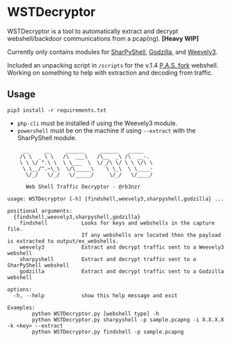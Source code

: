 # WSTDecryptor

WSTDecryptor is a tool to automatically extract and decrypt webshell/backdoor communications from a pcap(ng). **[Heavy WIP]**

Currently only contains modules for [SharPyShell](https://github.com/antonioCoco/SharPyShell), [Godzilla](https://github.com/BeichenDream/Godzilla), and [Weevely3](https://github.com/epinna/weevely3).

Included an unpacking script in `/scripts` for the v.1.4 [P.A.S. fork](https://github.com/cr1f/P.A.S.-Fork) webshell. Working on something to help with extraction and decoding from traffic. 

## Usage 

```
pip3 install -r requirements.txt
```
- `php-cli` must be installed if using the Weevely3 module.
- `powershell` must be on the machine if using `--extract` with the SharPyShell module.

```
     __     __     ______     ______   _____    
    /\ \  _ \ \   /\  ___\   /\__  _\ /\  __-.  
    \ \ \/ ".\ \  \ \___  \  \/_/\ \/ \ \ \/\ \ 
     \ \__/".~\_\  \/\_____\    \ \_\  \ \____- 
      \/_/   \/_/   \/_____/     \/_/   \/____/ 
                                            
      Web Shell Traffic Decryptor - @rb3nzr
         
usage: WSTDecryptor [-h] {findshell,weevely3,sharpyshell,godzilla} ...

positional arguments:
  {findshell,weevely3,sharpyshell,godzilla}
    findshell           Looks for keys and webshells in the capture file.                 
                        If any webshells are located then the payload is extracted to output/ex_webshells.
    weevely3            Extract and decrypt traffic sent to a Weevely3 webshell
    sharpyshell         Extract and decrypt traffic sent to a SharPyShell webshell
    godzilla            Extract and decrypt traffic sent to a Godzilla webshell

options:
  -h, --help            show this help message and exit

Examples:
        python WSTDecryptor.py [webshell type] -h
        python WSTDecryptor.py sharpyshell -p sample.pcapng -i X.X.X.X -k <key> --extract
        python WSTDecryptor.py findshell -p sample.pcapng
```


